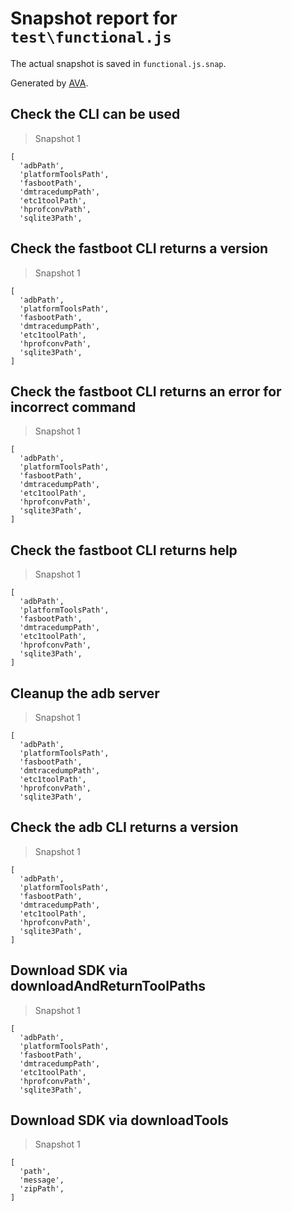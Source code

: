 # Snapshot report for `test\functional.js`

The actual snapshot is saved in `functional.js.snap`.

Generated by [AVA](https://ava.li).

## Check the CLI can be used

> Snapshot 1

    [
      'adbPath',
      'platformToolsPath',
      'fasbootPath',
      'dmtracedumpPath',
      'etc1toolPath',
      'hprofconvPath',
      'sqlite3Path',
    

## Check the fastboot CLI returns a version

> Snapshot 1

    [
      'adbPath',
      'platformToolsPath',
      'fasbootPath',
      'dmtracedumpPath',
      'etc1toolPath',
      'hprofconvPath',
      'sqlite3Path',
    ]

## Check the fastboot CLI returns an error for incorrect command

> Snapshot 1

    [
      'adbPath',
      'platformToolsPath',
      'fasbootPath',
      'dmtracedumpPath',
      'etc1toolPath',
      'hprofconvPath',
      'sqlite3Path',
    ]

## Check the fastboot CLI returns help

> Snapshot 1

    [
      'adbPath',
      'platformToolsPath',
      'fasbootPath',
      'dmtracedumpPath',
      'etc1toolPath',
      'hprofconvPath',
      'sqlite3Path',
    ]

## Cleanup the adb server

> Snapshot 1

    [
      'adbPath',
      'platformToolsPath',
      'fasbootPath',
      'dmtracedumpPath',
      'etc1toolPath',
      'hprofconvPath',
      'sqlite3Path',
    

## Check the adb CLI returns a version

> Snapshot 1

    [
      'adbPath',
      'platformToolsPath',
      'fasbootPath',
      'dmtracedumpPath',
      'etc1toolPath',
      'hprofconvPath',
      'sqlite3Path',
    ]

## Download SDK via downloadAndReturnToolPaths

> Snapshot 1

    [
      'adbPath',
      'platformToolsPath',
      'fasbootPath',
      'dmtracedumpPath',
      'etc1toolPath',
      'hprofconvPath',
      'sqlite3Path',
    

## Download SDK via downloadTools

> Snapshot 1

    [
      'path',
      'message',
      'zipPath',
    ]